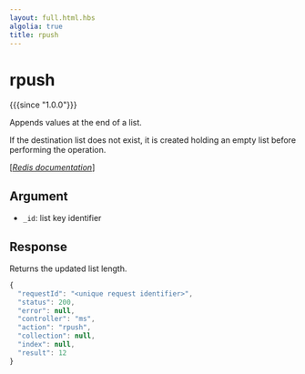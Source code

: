 ```yaml
---
layout: full.html.hbs
algolia: true
title: rpush
---
```



# rpush

{{{since "1.0.0"}}}

Appends values at the end of a list. 

If the destination list does not exist, it is created holding an empty list before performing the operation.

[[_Redis documentation_]](https://redis.io/commands/rpush)



## Argument

* `_id`: list key identifier


## Response

Returns the updated list length.

```javascript
{
  "requestId": "<unique request identifier>",
  "status": 200,
  "error": null,
  "controller": "ms",
  "action": "rpush",
  "collection": null,
  "index": null,
  "result": 12
}
```
